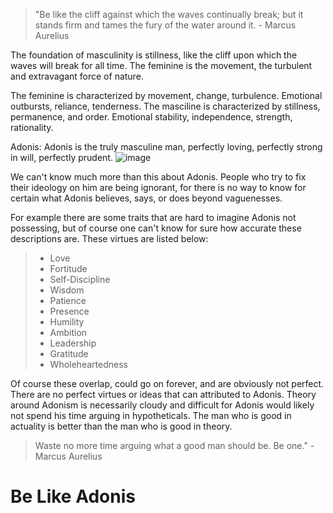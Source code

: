 > "Be like the cliff against which the waves continually break; but it stands firm and tames the fury of the water around it. - Marcus Aurelius

The foundation of masculinity is stillness, like the cliff upon which the waves will break for all time. The feminine is the movement, the turbulent and extravagant force of nature.

The feminine is characterized by movement, change, turbulence. Emotional outbursts, reliance, tenderness.
The masciline is characterized by stillness, permanence, and order. Emotional stability, independence, strength, rationality.

Adonis:
Adonis is the truly masculine man, perfectly loving, perfectly strong in will, perfectly prudent.
![image](https://github.com/philosopher49328/Letters/assets/150571599/edcafddd-f75e-46cf-85c5-34068b9a3238)

We can't know much more than this about Adonis. People who try to fix their ideology on him are being ignorant, for there is no way to know for certain what Adonis believes, says, or does beyond vaguenesses.

For example there are some traits that are hard to imagine Adonis not possessing, but of course one can't know for sure how accurate these descriptions are. These virtues are listed below:

> - Love
> - Fortitude
> - Self-Discipline
> - Wisdom
> - Patience
> - Presence
> - Humility
> - Ambition
> - Leadership
> - Gratitude
> - Wholeheartedness

Of course these overlap, could go on forever, and are obviously not perfect. There are no perfect virtues or ideas that can attributed to Adonis. Theory around Adonism is necessarily cloudy and difficult for Adonis would likely not spend his time arguing in hypotheticals. The man who is good in actuality is better than the man who is good in theory.

>Waste no more time arguing what a good man should be. Be one." - Marcus Aurelius


# Be Like Adonis
